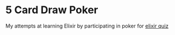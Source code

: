 5 Card Draw Poker
=====

My attempts at learning Elixir by participating in poker for [elixir quiz](http://elixirquiz.github.io/2014-08-30-poker-part-1-a-deck-of-cards.html)

